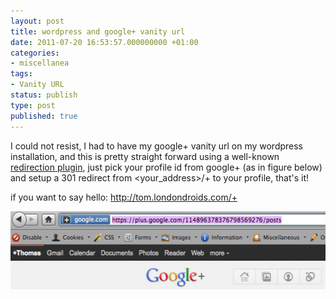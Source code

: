 ```yaml
---
layout: post
title: wordpress and google+ vanity url
date: 2011-07-20 16:53:57.000000000 +01:00
categories:
- miscellanea
tags:
- Vanity URL
status: publish
type: post
published: true
---
```

<p>I could not resist, I had to have my google+ vanity url on my wordpress installation, and this is pretty straight forward using a well-known <a href="http://urbangiraffe.com/plugins/redirection/">redirection plugin</a>, just pick your profile id from google+ (as in figure below) and setup a 301 redirect from &lt;your_address&gt;/+ to your profile, that's it!</p>
<p>if you want to say hello: <a href="http://tom.londondroids.com/+">http://tom.londondroids.com/+</a></p>
<p><img class="aligncenter size-medium wp-image-283" title="google+profile-id-url" src="/images/google+profile-id-url-544x125.png" alt="" width="544" height="125" /></p>
